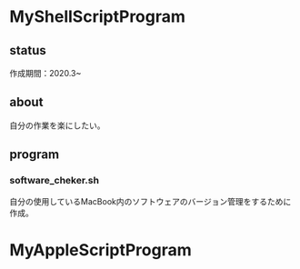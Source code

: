 # MyShellScriptProgram

## status
作成期間：2020.3~　

## about
自分の作業を楽にしたい。

## program
### software_cheker.sh 
自分の使用しているMacBook内のソフトウェアのバージョン管理をするために作成。
# MyAppleScriptProgram
